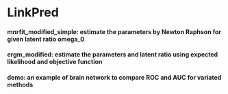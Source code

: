 # LinkPred

#### mnrfit_modified_simple: estimate the parameters by Newton Raphson for given latent ratio omega_0
#### ergm_modified: estimate the parameters and latent ratio using expected likelihood and objective function

#### demo: an example of brain network to compare ROC and AUC for variated methods
